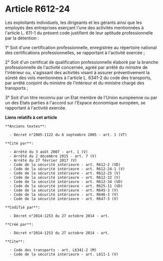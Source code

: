 # Article R612-24

Les exploitants individuels, les dirigeants et les gérants ainsi que les employés des entreprises exerçant l'une des
activités mentionnées à l'article L. 611-1 du présent code justifient de leur aptitude professionnelle par la détention : 

1° Soit d'une certification professionnelle, enregistrée au répertoire national des certifications professionnelles, se
rapportant à l'activité exercée ; 

2° Soit d'un certificat de qualification professionnelle élaboré par la branche professionnelle de l'activité concernée,
agréé par arrêté du ministre de l'intérieur ou, s'agissant des activités visant à assurer préventivement la sûreté des vols
mentionnées à l'article L. 6341-2 du code des transports, par arrêté conjoint du ministre de l'intérieur et du ministre
chargé des transports ; 

3° Soit d'un titre reconnu par un Etat membre de l'Union européenne ou par un des Etats parties à l'accord sur l'Espace
économique européen, se rapportant à l'activité exercée.

**Liens relatifs à cet article**

	**Anciens textes**:

	  - Décret n°2005-1122 du 6 septembre 2005 - art. 1 (VT)

	**Cité par**:

	  - Arrêté du 3 août 2007 - art. 1 (V)
	  - Arrêté du 2 décembre 2015 - art. 7 (V)
	  - Arrêté du 27 février 2017 (V)
	  - Code de la sécurité intérieure - art. R612-2 (VD)
	  - Code de la sécurité intérieure - art. R612-24-1 (V)
	  - Code de la sécurité intérieure - art. R612-25 (V)
	  - Code de la sécurité intérieure - art. R612-32 (V)
	  - Code de la sécurité intérieure - art. R612-34 (VD)
	  - Code de la sécurité intérieure - art. R625-11 (VD)
	  - Code de la sécurité intérieure - art. R645-3 (V)
	  - Code de la sécurité intérieure - art. R646-3 (V)
	  - Code de la sécurité intérieure - art. R647-3 (V)

	**Codifié par**:

	  - Décret n°2014-1253 du 27 octobre 2014 - art.

	**Créé par**:

	  - Décret n°2014-1253 du 27 octobre 2014 - art.

	**Cite**:

	  - Code des transports - art. L6341-2 (M)
	  - Code de la sécurité intérieure - art. L611-1 (V)
